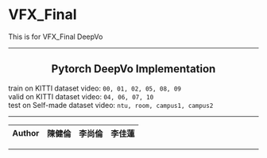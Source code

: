 # VFX_Final

This is for VFX_Final DeepVo
****
## <center>Pytorch DeepVo Implementation</center>
train on KITTI dataset video: ```00, 01, 02, 05, 08, 09```  
valid on KITTI dataset video: ```04, 06, 07, 10```  
test on Self-made dataset video: ```ntu, room, campus1, campus2```  

****
|Author|陳健倫|李尚倫|李佳蓮|
|---|---|---|---|
****
